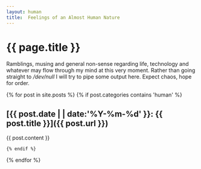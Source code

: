 ```yaml
---
layout: human
title:  Feelings of an Almost Human Nature
---
```


# {{ page.title }} #

Ramblings, musing and general non-sense regarding life, technology and
whatever may flow through my mind at this very moment. Rather than going
straight to */dev/null* I will try to pipe some output here. Expect chaos,
hope for order.

{% for post in site.posts %}
    {% if post.categories contains 'human' %}

## [{{ post.date | | date:'%Y-%m-%d' }}: {{ post.title }}]({{ post.url }})  ##

{{ post.content }}

    {% endif %}
{% endfor %}
